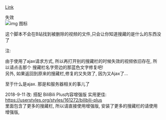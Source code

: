 [Link](https://greasyfork.org/zh-CN/scripts/371687-bilibili-%E4%BF%AE%E5%A4%8D%E5%A4%B1%E6%95%88%E7%9A%84%E6%90%9C%E8%97%8F%E8%A7%86%E9%A2%91%E6%A0%87%E9%A2%98%E5%86%85%E5%AE%B9)

失效<br>
![img 图标](https://greasyfork.org/system/screenshots/screenshots/000/012/311/original/%E6%90%9C%E7%8B%97%E6%88%AA%E5%9B%BE20180829083502.png?1536661517)


这个脚本不会在B站找到被删除的视频的文件,只会让你知道搜藏的是什么的东西没了<br>

注:<br>

由于使用了ajax请求方式, 所以再打开别的搜藏栏的时候失效的视频依旧存在, 所以请点击那个 搜藏栏名字旁边的那蓝色文字修复吧!<br>
另外, 如果返回到原来的搜藏栏,修复的又失效了, 因为又Ajax了...<br>

至于什么是ajax. 那是和服务器相关的事儿了<br>


2018-9-11 改:
搭配 BiliBili Plus内容增强版 实用更佳: https://userstyles.org/styles/161272/bilibili-plus<br>
里面包含了更多的搜藏栏, 所以请直接使用增强版, 安装了更多的搜藏栏的请使用增强版,<br>
